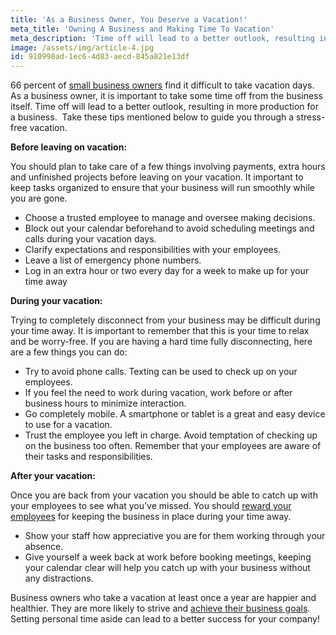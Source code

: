 ```yaml
---
title: 'As a Business Owner, You Deserve a Vacation!'
meta_title: 'Owning A Business and Making Time To Vacation'
meta_description: 'Time off will lead to a better outlook, resulting in more production for a business.  Take these tips mentioned below to guide you through a stress-free vacation.'
image: /assets/img/article-4.jpg
id: 910998ad-1ec6-4d83-aecd-845a821e13df
---
```

66 percent of [small business owners](https://www.oneparkfinancial.com/pre-qualification) find it difficult to take vacation days. As a business owner, it is important to take some time off from the business itself. Time off will lead to a better outlook, resulting in more production for a business.  Take these tips mentioned below to guide you through a stress-free vacation.

<strong>Before leaving on vacation:</strong>

You should plan to take care of a few things involving payments, extra hours and unfinished projects before leaving on your vacation. It important to keep tasks organized to ensure that your business will run smoothly while you are gone.

- Choose a trusted employee to manage and oversee making decisions.
- Block out your calendar beforehand to avoid scheduling meetings and calls during your vacation days.
- Clarify expectations and responsibilities with your employees.
- Leave a list of emergency phone numbers.
- Log in an extra hour or two every day for a week to make up for your time away

<strong>During your vacation:</strong>

Trying to completely disconnect from your business may be difficult during your time away. It is important to remember that this is your time to relax and be worry-free. If you are having a hard time fully disconnecting, here are a few things you can do:

- Try to avoid phone calls. Texting can be used to check up on your employees.
- If you feel the need to work during vacation, work before or after business hours to minimize interaction.
- Go completely mobile. A smartphone or tablet is a great and easy device to use for a vacation.
- Trust the employee you left in charge. Avoid temptation of checking up on the business too often. Remember that your employees are aware of their tasks and responsibilities.

<strong>After your vacation:</strong>

Once you are back from your vacation you should be able to catch up with your employees to see what you’ve missed. You should [reward your employees](https://www.oneparkfinancial.com/blog/5-ways-to-keep-your-rock-star-employees) for keeping the business in place during your time away.

- Show your staff how appreciative you are for them working through your absence.
- Give yourself a week back at work before booking meetings, keeping your calendar clear will help you catch up with your business without any distractions.

Business owners who take a vacation at least once a year are happier and healthier. They are more likely to strive and [achieve their business goals](https://www.oneparkfinancial.com/how-it-works). Setting personal time aside can lead to a better success for your company!